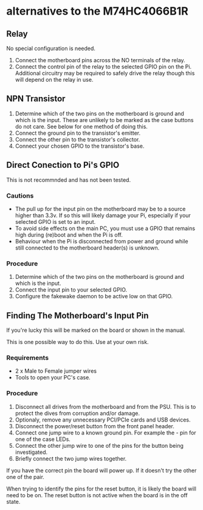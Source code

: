 # alternatives to the M74HC4066B1R

## Relay

No special configuration is needed.
1. Connect the motherboard pins across the NO terminals of the relay.
2. Connect the control pin of the relay to the selected GPIO pin on the Pi.
Additional circuitry may be required to safely drive the relay though this will depend on the relay in use.

## NPN Transistor

1. Determine which of the two pins on the motherboard is ground and which is the input. These are unlikely to be marked as the case buttons do not care.
See below for one method of doing this.
2. Connect the ground pin to the transistor's emitter.
3. Connect the other pin to the transistor's collector.
4. Connect your chosen GPIO to the transistor's base.

## Direct Conection to Pi's GPIO

This is not recommnded and has not been tested.

### Cautions

- The pull up for the input pin on the motherboard may be to a source higher than 3.3v. If so this will likely damage your Pi, especially if your selected GPIO is set to an input.
- To avoid side effects on the main PC, you must use a GPIO that remains high during (re)boot and when the Pi is off.
- Behaviour when the Pi is disconnected from power and ground while still connected to the motherboard header(s) is unknown.

### Procedure

1. Determine which of the two pins on the motherboard is ground and which is the input.
2. Connect the input pin to your selected GPIO.
3. Configure the fakewake daemon to be active low on that GPIO.

## Finding The Motherboard's Input Pin

If you're lucky this will be marked on the board or shown in the manual.

This is one possible way to do this. Use at your own risk.

### Requirements

- 2 x Male to Female jumper wires
- Tools to open your PC's case.

### Procedure

1. Disconnect all drives from the motherboard and from the PSU. This is to protect the dives from corruption and/or damage.
2. Optionaly, remove any unnecessary PCI/PCIe cards and USB devices.
3. Disconnect the power/reset button from the front panel header.
4. Connect one jump wire to a known ground pin. For example the - pin for one of the case LEDs.
5. Connect the other jump wire to one of the pins for the button being investigated.
6. Briefly connect the two jump wires together.

If you have the correct pin the board will power up. If it doesn't try the other one of the pair.

When trying to identify the pins for the reset button, it is likely the board will need to be on. The reset button is not active when the board is in the off state.
